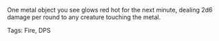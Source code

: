 One metal object you see glows red hot for the next minute, dealing 2d6 damage per round to any creature touching the metal.

Tags: Fire, DPS